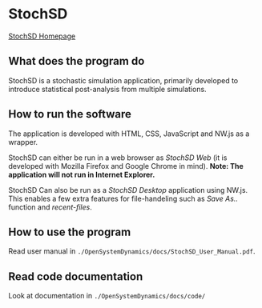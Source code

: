 # StochSD

[StochSD Homepage](https://stochsd.sourceforge.io/homepage/)

## What does the program do

StochSD is a stochastic simulation application, primarily developed to introduce statistical post-analysis from multiple simulations.

## How to run the software

The application is developed with HTML, CSS, JavaScript and NW.js as a wrapper.

StochSD can either be run in a web browser as *StochSD Web* (it is developed with Mozilla Firefox and Google Chrome in mind). **Note: The application will not run in Internet Explorer.**

StochSD Can also be run as a *StochSD Desktop* application using NW.js. This enables a few extra features for file-handeling such as *Save As..* function and *recent-files*.

## How to use the program

Read user manual in `./OpenSystemDynamics/docs/StochSD_User_Manual.pdf`.

## Read code documentation
Look at documentation in `./OpenSystemDynamics/docs/code/`

